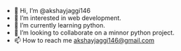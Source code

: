 - 👋 Hi, I’m @akshayjaggi146
- 👀 I’m interested in web development.
- 🌱 I’m currently learning python.
- 💞️ I’m looking to collaborate on a minnor python project.
- 📫 How to reach me akshayjaggi146@gmail.com

<!---
akshayjaggi146/akshayjaggi146 is a ✨ special ✨ repository because its `README.md` (this file) appears on your GitHub profile.
You can click the Preview link to take a look at your changes.
--->
